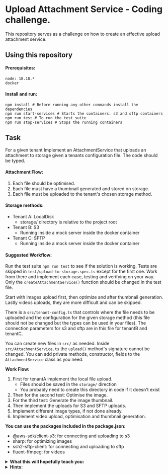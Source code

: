 # Upload Attachment Service - Coding challenge. 

This repository serves as a challenge on how to create an
effective upload attachment service.

## Using this repository

#### Prerequisites:

```shell
node: 18.18.*
docker
```

#### Install and run:

```shell
npm install # Before running any other commands install the dependencies
npm run start-services # Starts the containers: s3 and sftp containers
npm run test # To run the test suite
npm run stop-services # Stops the running containers
```

## Task
For a given tenant Implement an AttachmentService that uploads an attachment
to storage given a tenants configuration file. The code should be typed.

#### Attachment Flow:
1. Each file should be optimised.
2. Each file must have a thumbnail generated and stored on storage.
3. Each file must be uploaded to the tenant's chosen storage method.

#### Storage methods:
- Tenant A: LocalDisk
  - storage/ directory is relative to the project root
- Tenant B: S3 
   - Running inside a mock server inside the docker container
- Tenant C: SFTP 
   - Running inside a mock server inside the docker container

#### Suggested Workflow:

Run the test suite `npm run test` to see if the solution is working. Tests are skipped in `test/upload-to-storage.spec.ts` except for
the first one. Work from there and implement each case, testing and verifying on your way. Only the `createAttachmentService()` function
should be changed in the test file.

Start with images upload first, then optimize and after thumbnail generation. Lastly videos uploads, they are more difficult and can be skipped.

There is a `src/tenant-config.ts` that controls where the file needs to be uploaded and the configuration for the given
storage method (this file should not be changed but the types can be used in your files). The connection parameters for s3 and sftp are in this file for tenantB and tenantC.

You can create new files in `src/` as needed. Inside `src/AttachmentService.ts` the `upload()` method's signature cannot be changed. You can add private methods, constructor, fields to the `AttachmentService` class as you need.

**Work Flow:**

1. First for tenantA implement the local file upload. 
   - Files should be saved in the `storage/` direction 
   - You probably need to create this directory in code if it doesn't exist
2. Then for the second test: Optimise the image.
3. For the third test: Generate the image thumbnail.
4. Then implement the uploads for S3 and SFTP uploads.
5. Implement different image types, if not done already.
6. Implement video upload, optimisation and thumbnail generation.

**You can use the packages included in the package.json:**  

- @aws-sdk/client-s3: for connecting and uploading to s3
- sharp: for optimizing images
- ssh2-sftp-client: for connecting and uploading to sftp
- fluent-ffmpeg: for videos 


<details>
<summary><b>What this will hopefully teach you:</b></summary>
 
- How to swap implementations based on configuration.
- How to separate your code efficiently and easily modified it.
- How to easily test code and without integration with real services.
</details>


<details>
<summary><b>Hints:</b></summary>

- Dependency Injection
- Inversion of control (Dependency Inversion)
- Strategy Pattern
- Factories
</details>

